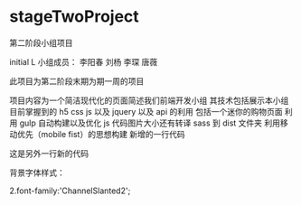 # stageTwoProject

第二阶段小组项目

initial L 小组成员： 李阳春 刘杨 李琛 唐薇

此项目为第二阶段末期为期一周的项目

项目内容为一个简洁现代化的页面简述我们前端开发小组
其技术包括展示本小组目前掌握到的 h5 css js 以及 jquery 以及 api 的利用 包括一个迷你的购物页面
利用 gulp 自动构建以及优化 js 代码图片大小还有转译 sass 到 dist 文件夹
利用移动优先（mobile fist）的思想构建
新增的一行代码

这是另外一行新的代码

背景字体样式：
<!-- 1.<link href='http://cdn.webfont.youziku.com/webfonts/nomal/130825/45817/5cfe039bf629d806e0a9ba10.css' rel='stylesheet' type='text/css' /> -->
2.font-family:'ChannelSlanted2';
